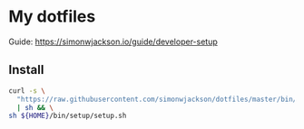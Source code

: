 # My dotfiles

Guide: https://simonwjackson.io/guide/developer-setup

## Install

```bash
curl -s \
  "https://raw.githubusercontent.com/simonwjackson/dotfiles/master/bin/dotfiles-cloner" \
  | sh && \
sh ${HOME}/bin/setup/setup.sh
```
